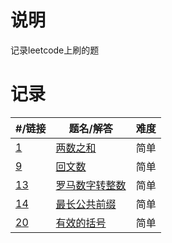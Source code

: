 # 说明
记录leetcode上刷的题

# 记录

| #/链接 | 题名/解答 | 难度 |
| - | ---- | --- |
| [1](https://leetcode-cn.com/problems/two-sum/) | [两数之和](code/两数之和/README.md) | 简单 |
| [9](https://leetcode-cn.com/problems/palindrome-number/) | [回文数](code/回文数/README.md) | 简单 |
| [13](https://leetcode-cn.com/problems/roman-to-integer/) | [罗马数字转整数](code/罗马数字转整数/README.md) | 简单 |
| [14](https://leetcode-cn.com/problems/longest-common-prefix/) | [最长公共前缀](code/最长公共前缀/README.md) | 简单 |
| [20](https://leetcode-cn.com/problems/valid-parentheses/) | [有效的括号](code/罗马数字转整数/README.md) | 简单 |
